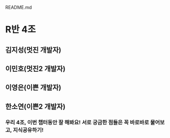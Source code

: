 README.md

# R반 4조

## 김지성(멋진 개발자)

## 이민호(멋진2 개발자)

## 이영은(이쁜 개발자)

## 한소연(이쁜2 개발자)

### 우리 4조, 이번 챕터동안 잘 해봐요! 서로 궁금한 점들은 꼭 바로바로 물어보고, 지식공유하기!